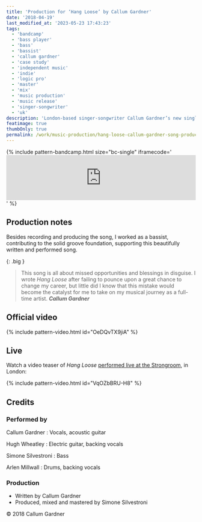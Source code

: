 ```yaml
---
title: 'Production for ‘Hang Loose’ by Callum Gardner'
date: '2018-04-19'
last_modified_at: '2023-05-23 17:43:23'
tags:
  - 'bandcamp'
  - 'bass player'
  - 'bass'
  - 'bassist'
  - 'callum gardner'
  - 'case study'
  - 'independent music'
  - 'indie'
  - 'logic pro'
  - 'master'
  - 'mix'
  - 'music production'
  - 'music release'
  - 'singer-songwriter'
  - 'uk'
description: 'London-based singer-songwriter Callum Gardner’s new single, ‘Hang Loose’, is out now. Bass and full production by Minutes to Midnight.'
featimage: true
thumbOnly: true
permalink: /work/music-production/hang-loose-callum-gardner-song-production/
---
```

{% include pattern-bandcamp.html size="bc-single" iframecode='<iframe style="border: 0; width: 100%; height: 120px;" src="https://bandcamp.com/EmbeddedPlayer/track=1148436830/size=large/bgcol=ffffff/linkcol=333333/tracklist=false/artwork=small/transparent=true/"><a href="https://callumgardner.bandcamp.com/track/hang-loose">Hang Loose by Callum Gardner</a></iframe>' %}

## Production notes

Besides recording and producing the song, I worked as a bassist, contributing to the solid groove foundation, supporting this beautifully written and performed song.

{: .big }
> This song is all about missed opportunities and blessings in disguise. I wrote _Hang Loose_ after failing to pounce upon a great chance to change my career, but little did I know that this mistake would become the catalyst for me to take on my musical journey as a full-time artist.
> <cite>**Callum Gardner**</cite>

## Official video

{% include pattern-video.html id="OeDQvTX9jiA" %}

## Live

Watch a video teaser of _Hang Loose_ [performed live at the Strongroom](/blog/live-shows/), in London:

{% include pattern-video.html id="VqOZbBRU-H8" %}

## Credits

### Performed by

Callum Gardner
: Vocals, acoustic guitar

Hugh Wheatley
: Electric guitar, backing vocals

Simone Silvestroni
: Bass

Arlen Millwall
: Drums, backing vocals

### Production

- Written by Callum Gardner
- Produced, mixed and mastered by Simone Silvestroni

&copy; 2018 Callum Gardner